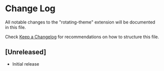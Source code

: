 # Change Log

All notable changes to the "rotating-theme" extension will be documented in this file.

Check [Keep a Changelog](http://keepachangelog.com/) for recommendations on how to structure this file.

## [Unreleased]

- Initial release
